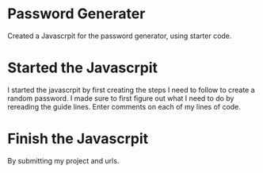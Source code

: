 # Password Generater

Created a Javascrpit for the password generator, using starter code.

# Started the Javascrpit

I started the javascrpit by first creating the steps I need to follow to create a random password.
I made sure to first figure out what I need to do by rereading the guide lines. 
Enter comments on each of my lines of code.

# Finish the Javascrpit
By submitting my project and urls. 
